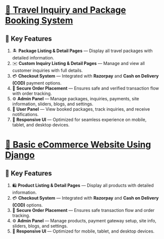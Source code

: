 # [🛒 Travel Inquiry and Package Booking System](https://github.com/vijayrjs2019/Django-Project/tree/main/Travel%20inquiry%20and%20package%20booking%20system)

## 🔑 Key Features

1. 🏝️ **Package Listing & Detail Pages** — Display all travel packages with detailed information.  
2. ✉️ **Custom Inquiry Listing & Detail Pages** — Manage and view all customer inquiries with full details.  
3. 💳 **Checkout System** — Integrated with **Razorpay** and **Cash on Delivery (COD)** payment options.  
4. 🔐 **Secure Order Placement** — Ensures safe and verified transaction flow with order tracking.  
5. ⚙️ **Admin Panel** — Manage packages, inquiries, payments, site information, sliders, blogs, and settings.  
6. 👤 **User Panel** — View booked packages, track inquiries, and receive notifications.  
7. 📱 **Responsive UI** — Optimized for seamless experience on mobile, tablet, and desktop devices.

# [🛒 Basic eCommerce Website Using Django](https://github.com/vijayrjs2019/Django-Project/tree/main/Basic-eCommerce)

## 🔑 Key Features

1. 🛍️ **Product Listing & Detail Pages** — Display all products with detailed information.  
2. 💳 **Checkout System** — Integrated with **Razorpay** and **Cash on Delivery (COD)** options.  
3. 🔐 **Secure Order Placement** — Ensures safe transaction flow and order tracking.  
4. ⚙️ **Admin Panel** — Manage products, payment gateway setup, site info, sliders, blogs, and settings.  
5. 📱 **Responsive UI** — Optimized for mobile, tablet, and desktop devices.

